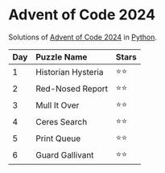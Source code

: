 # Advent of Code 2024
Solutions of [Advent of Code 2024](https://adventofcode.com/2024) in [Python](https://www.python.org/).

| Day  | Puzzle Name        | Stars |
| :--- | :----------------- | :---- |
| 1    | Historian Hysteria | ⭐⭐    |
| 2    | Red-Nosed Report   | ⭐⭐    |
| 3    | Mull It Over       | ⭐⭐    |
| 4    | Ceres Search       | ⭐⭐    |
| 5    | Print Queue        | ⭐⭐    |
| 6    | Guard Gallivant    | ⭐⭐    |